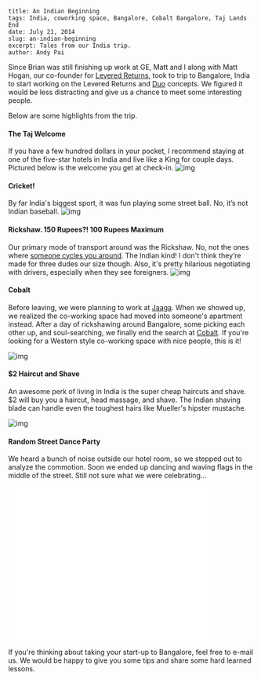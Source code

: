 ```
title: An Indian Beginning
tags: India, coworking space, Bangalore, Cobalt Bangalore, Taj Lands End
date: July 21, 2014
slug: an-indian-beginning
excerpt: Tales from our India trip.
author: Andy Pai
```

Since Brian was still finishing up work at GE, Matt and I along with Matt Hogan, our co-founder for [Levered Returns](http://www.leveredreturns.com), took to trip to Bangalore, India to start working on the Levered Returns and [Duo](http://duojs.org/) concepts. We figured it would be less distracting and give us a chance to meet some interesting people.

Below are some highlights from the trip.

#### The Taj Welcome

If you have a few hundred dollars in your pocket, I recommend staying at one of the five-star hotels in India and live like a King for couple days. Pictured below is the welcome you get at check-in.
![img](https://dl.dropboxusercontent.com/u/2312024/taj-welcome.JPG)

#### Cricket!

By far India's biggest sport, it was fun playing some street ball. No, it’s not Indian baseball.
![img](https://dl.dropboxusercontent.com/u/2312024/cricket.JPG)

#### Rickshaw. 150 Rupees?! 100 Rupees Maximum

Our primary mode of transport around was the Rickshaw. No, not the ones where [someone cycles you around](http://en.wikipedia.org/wiki/Rickshaws_in_the_United_States). The Indian kind! I don't think they’re made for three dudes our size though. Also, it's pretty hilarious negotiating with drivers, especially when they see foreigners.
![img](https://i.cloudup.com/vIvZAvALbZ.jpg)

#### Cobalt

Before leaving, we were planning to work at [Jaaga](http://jaaga.in/). When we showed up, we realized the co-working space had moved into someone's apartment instead. After a day of rickshawing around Bangalore, some picking each other up, and soul-searching, we finally end the search at [Cobalt](http://www.cobaltblr.com/). If you're looking for a Western style co-working space with nice people, this is it!

![img](https://dl.dropboxusercontent.com/u/2312024/cobalt.jpg)

#### $2 Haircut and Shave

An awesome perk of living in India is the super cheap haircuts and shave. $2 will buy you a haircut, head massage, and shave. The Indian shaving blade can handle even the toughest hairs like Mueller's hipster mustache.

![img](https://dl.dropboxusercontent.com/u/2312024/indian-haircut.JPG)

#### Random Street Dance Party

We heard a bunch of noise outside our hotel room, so we stepped out to analyze the commotion. Soon we ended up dancing and waving flags in the middle of the street. Still not sure what we were celebrating...

<iframe width="420" height="315" src="//www.youtube.com/embed/yA9H1yUQkNY" frameborder="0" allowfullscreen></iframe>

If you're thinking about taking your start-up to Bangalore, feel free to e-mail us. We would be happy to give you some tips and share some hard learned lessons.
